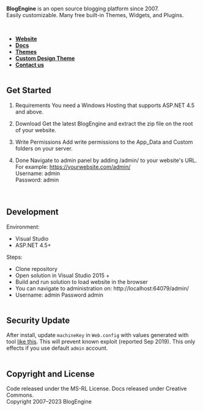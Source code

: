 <br>
<p>
    <strong>BlogEngine</strong> is an open source blogging platform since 2007.<br>Easily customizable. Many free built-in Themes, Widgets, and Plugins.
</p>
<br>

- **[Website](https://blogengine.io/)**
- **[Docs](https://blogengine.io/support/get-started/)**
- **[Themes](https://blogengine.io/Themes)**
- **[Custom Design Theme](https://blogengine.io/)**
- **[Contact us](https://blogengine.io/)**
  <br>
  <br>

## Get Started

1. Requirements
   You need a Windows Hosting that supports ASP.NET 4.5 and above.

2. Download
   Get the latest BlogEngine and extract the zip file on the root of your website.

3. Write Permissions
   Add write permissions to the App_Data and Custom folders on your server.

4. Done
   Navigate to admin panel by adding /admin/ to your website's URL.
   For example: https://yourwebsite.com/admin/<br>
   Username: admin<br>
   Password: admin<br>
   <br><br>

## Development

Environment:

- Visual Studio
- ASP.NET 4.5+

Steps:

- Clone repository
- Open solution in Visual Studio 2015 +
- Build and run solution to load website in the browser
- You can navigate to administration on: http://localhost:64079/admin/
- Username: admin Password admin
  <br><br>

## Security Update

After install, update `machineKey` in `Web.config` with values generated with tool [like this](https://www.allkeysgenerator.com/Random/ASP-Net-MachineKey-Generator.aspx). This will prevent known exploit (reported Sep 2019). This only effects if you use default `admin` account.
<br><br>

## Copyright and License

Code released under the MS-RL License. Docs released under Creative Commons.<br>
Copyright 2007–2023 BlogEngine
